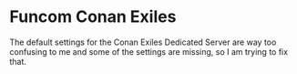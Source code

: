# Funcom Conan Exiles
The default settings for the Conan Exiles Dedicated Server are way too confusing to me and some of the settings are missing, so I am trying to fix that.
